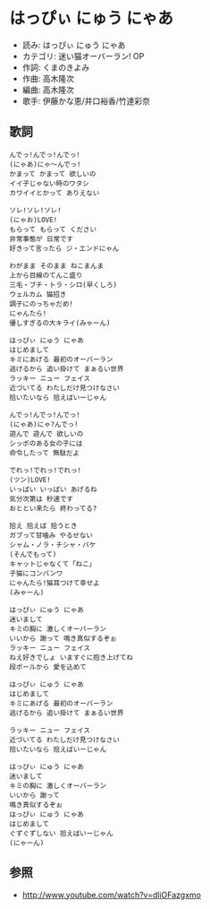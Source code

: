 はっぴぃ にゅう にゃあ
=======================

- 読み: はっぴぃ にゅう にゃあ
- カテゴリ: 迷い猫オーバーラン! OP
- 作詞: くまのきよみ
- 作曲: 高木隆次
- 編曲: 高木隆次
- 歌手: 伊藤かな恵/井口裕香/竹達彩奈


歌詞
-----

    んでっ!んでっ!んでっ!
    (にゃあ)にゃ〜んでっ!
    かまって かまって 欲しいの
    イイ子じゃない時のワタシ
    カワイイとかって ありえない

    ソレ!ソレ!ソレ!
    (にゃお)LOVE!
    もらって もらって ください
    非常事態が 日常です
    好きって言ったら ジ・エンドにゃん

    わがまま そのまま ねこまんま
    上から目線のてんこ盛り
    三毛・ブチ・トラ・シロ(早くしろ)
    ウェルカム 猫招き
    調子にのっちゃだめ!
    にゃんたら!
    優しすぎるの大キライ(みゃーん)

    はっぴぃ にゅう にゃあ
    はじめまして
    キミにあげる 最初のオーバーラン
    逃げるから 追い掛けて まぁるい世界
    ラッキー ニュー フェイス
    近づいてる わたしだけ見つけなさい
    拾いたいなら 拾えばいーじゃん

    んでっ!んでっ!んでっ!
    (にゃあ)にゃ?んでっ!
    遊んで 遊んで 欲しいの
    シッポのある女の子には
    命令したって 無駄だよ

    でれっ!でれっ!でれっ!
    (ツン)LOVE!
    いっぱい いっぱい あげるね
    気分次第は 秒速です
    おととい来たら 終わってる?

    拾え 拾えば 拾うとき
    ガブって甘噛み やるせない
    シャム・ノラ・チシャ・バケ
    (そんでもって)
    キャットじゃなくて「ねこ」
    子猫にコンバンワ
    にゃんたら!猫耳つけて幸せよ
    (みゃーん)

    はっぴぃ にゅう にゃあ
    迷いまして
    キミの胸に 激しくオーバーラン
    いいから 謝って 鳴き真似するぞぉ
    ラッキー ニュー フェイス
    ねえ好きでしょ いますぐに抱き上げてね
    段ボールから 愛を込めて

    はっぴぃ にゅう にゃあ
    はじめまして
    キミにあげる 最初のオーバーラン
    逃げるから 追い掛けて まぁるい世界

    ラッキー ニュー フェイス
    近づいてる わたしだけ見つけなさい
    拾いたいなら 拾えばいーじゃん

    はっぴぃ にゅう にゃあ
    迷いまして
    キミの胸に 激しくオーバーラン
    いいから 謝って
    鳴き真似するぞぉ
    はっぴぃ にゅう にゃあ
    はじめまして
    ぐずぐずしない 拾えばいーじゃん
    (にゃーん)


参照
-----

- <http://www.youtube.com/watch?v=dliOFazgxmo>

